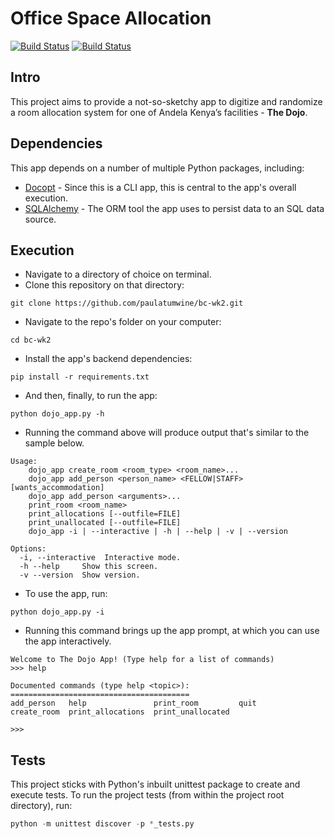 # Office Space Allocation

[![Build Status](https://travis-ci.org/paulatumwine/bc-wk2.svg?branch=master)](https://travis-ci.org/paulatumwine/bc-wk2)
[![Build Status](https://travis-ci.org/paulatumwine/bc-wk2.svg?branch=develop)](https://travis-ci.org/paulatumwine/bc-wk2)
## Intro
This project aims to provide a not-so-sketchy app to digitize and randomize a room allocation system for one of Andela Kenya’s facilities - **The Dojo**.

## Dependencies
This app depends on a number of multiple Python packages, including:
- [Docopt](https://github.com/docopt/docopt) - Since this is a CLI app, this is central to the app's overall execution.
- [SQLAlchemy](https://www.sqlalchemy.org/) - The ORM tool the app uses to persist data to an SQL data source.

## Execution
- Navigate to a directory of choice on terminal.
- Clone this repository on that directory:
```
git clone https://github.com/paulatumwine/bc-wk2.git
```
- Navigate to the repo's folder on your computer:
```
cd bc-wk2 
```
- Install the app's backend dependencies:
```
pip install -r requirements.txt
```
- And then, finally, to run the app:

```
python dojo_app.py -h
```
- Running the command above will produce output that's similar to the sample below.
```
Usage:
    dojo_app create_room <room_type> <room_name>...
    dojo_app add_person <person_name> <FELLOW|STAFF> [wants_accommodation]
    dojo_app add_person <arguments>...
    print_room <room_name>
    print_allocations [--outfile=FILE]
    print_unallocated [--outfile=FILE]
    dojo_app -i | --interactive | -h | --help | -v | --version

Options:
  -i, --interactive  Interactive mode.
  -h --help     Show this screen.
  -v --version  Show version.
```
- To use the app, run:
```
python dojo_app.py -i
```
- Running this command brings up the app prompt, at which you can use the app interactively.
```
Welcome to The Dojo App! (Type help for a list of commands)
>>> help

Documented commands (type help <topic>):
========================================
add_person   help               print_room         quit
create_room  print_allocations  print_unallocated

>>>
```

## Tests

This project sticks with Python's inbuilt unittest package to create and execute tests. To run the project tests (from within the project root directory), run:

```python
python -m unittest discover -p *_tests.py
```
